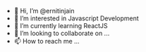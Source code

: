- 👋 Hi, I’m @ernitinjain
- 👀 I’m interested in Javascript Development
- 🌱 I’m currently learning ReactJS
- 💞️ I’m looking to collaborate on ...
- 📫 How to reach me ...

<!---
ernitinjain/ernitinjain is a ✨ special ✨ repository because its `README.md` (this file) appears on your GitHub profile.
You can click the Preview link to take a look at your changes.
--->
